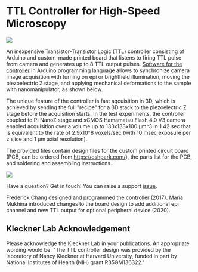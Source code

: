 # TTL Controller for High-Speed Microscopy 

<img src="https://github.com/mariavmukhina/TTL_Controller_for_Microscope/blob/main/images/controller-small.jpg">  

An inexpensive Transistor-Transistor Logic (TTL) controller consisting of Arduino and custom-made printed board that listens to firing TTL pulse from camera and generates up to 8 TTL output pulses. [Software for the controller](https://github.com/mariavmukhina/ScopeScript/tree/main/hardwareControl/piezoController/arduinoFirmware) in Arduino programming language allows to synchronize camera image acquisition with turning on epi or brightfield illumination, moving the piezoelectric Z stage, and applying mechanical deformations to the sample with nanomanipulator, as shown below. 

The unique feature of the controller is fast aqcuisition in 3D, which is achieved by sending the full "recipe" for a 3D stack to the piezoelectric Z stage before the acquisition starts. In the test experiments, the controller coupled to PI NanoZ stage and sCMOS Hamamatsu Flash 4.0 V3 camera enabled acquisition over a volume up to 133x133x100 µm^3 in 1.42 sec that is equivalent to the rate of 2.9x10^8 voxels/sec (with 10 msec exposure per z slice and 1 µm axial resolution). 

The provided files contain design files for the custom printed circuit board (PCB, can be ordered from https://oshpark.com/), the parts list for the PCB, and soldering and assembling instructions.

<img src="https://github.com/mariavmukhina/TTL_Controller_for_Microscope/blob/main/images/TTL%20triggering%20scheme.png" >

Have a question? Get in touch! You can raise a support [issue](https://github.com/mariavmukhina/TTL_Controller_for_Microscope/issues/new?assignees=mariavmukhina&labels=help+wanted&template=support-request.md&title=%5BSUPPORT%5D).

Frederick Chang designed and programmed the controller (2017). Maria Mukhina introduced changes to the board design to add additional epi channel and new TTL output for optional peripheral device (2020). 

## Kleckner Lab Acknowledgement

Please acknowledge the Kleckner Lab in your publications. An appropriate wording would be: "The TTL controller design was provided by the laboratory of Nancy Kleckner at Harvard University, funded in part by National Institutes of Health (NIH) grant R35GM136322."



